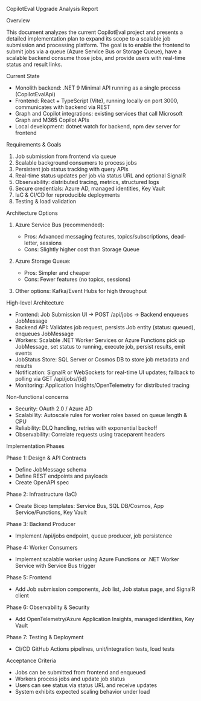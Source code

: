 CopilotEval Upgrade Analysis Report

Overview

This document analyzes the current CopilotEval project and presents a detailed implementation plan to expand its scope to a scalable job submission and processing platform. The goal is to enable the frontend to submit jobs via a queue (Azure Service Bus or Storage Queue), have a scalable backend consume those jobs, and provide users with real-time status and result links.

Current State

- Monolith backend: .NET 9 Minimal API running as a single process (CopilotEvalApi)
- Frontend: React + TypeScript (Vite), running locally on port 3000, communicates with backend via REST
- Graph and Copilot integrations: existing services that call Microsoft Graph and M365 Copilot APIs
- Local development: dotnet watch for backend, npm dev server for frontend

Requirements & Goals

1. Job submission from frontend via queue
2. Scalable background consumers to process jobs
3. Persistent job status tracking with query APIs
4. Real-time status updates per job via status URL and optional SignalR
5. Observability: distributed tracing, metrics, structured logs
6. Secure credentials: Azure AD, managed identities, Key Vault
7. IaC & CI/CD for reproducible deployments
8. Testing & load validation

Architecture Options

1. Azure Service Bus (recommended):
   - Pros: Advanced messaging features, topics/subscriptions, dead-letter, sessions
   - Cons: Slightly higher cost than Storage Queue

2. Azure Storage Queue:
   - Pros: Simpler and cheaper
   - Cons: Fewer features (no topics, sessions)

3. Other options: Kafka/Event Hubs for high throughput

High-level Architecture

- Frontend: Job Submission UI -> POST /api/jobs -> Backend enqueues JobMessage
- Backend API: Validates job request, persists Job entity (status: queued), enqueues JobMessage
- Workers: Scalable .NET Worker Services or Azure Functions pick up JobMessage, set status to running, execute job, persist results, emit events
- JobStatus Store: SQL Server or Cosmos DB to store job metadata and results
- Notification: SignalR or WebSockets for real-time UI updates; fallback to polling via GET /api/jobs/{id}
- Monitoring: Application Insights/OpenTelemetry for distributed tracing

Non-functional concerns

- Security: OAuth 2.0 / Azure AD
- Scalability: Autoscale rules for worker roles based on queue length & CPU
- Reliability: DLQ handling, retries with exponential backoff
- Observability: Correlate requests using traceparent headers

Implementation Phases

Phase 1: Design & API Contracts
- Define JobMessage schema
- Define REST endpoints and payloads
- Create OpenAPI spec

Phase 2: Infrastructure (IaC)
- Create Bicep templates: Service Bus, SQL DB/Cosmos, App Service/Functions, Key Vault

Phase 3: Backend Producer
- Implement /api/jobs endpoint, queue producer, job persistence

Phase 4: Worker Consumers
- Implement scalable worker using Azure Functions or .NET Worker Service with Service Bus trigger

Phase 5: Frontend
- Add Job submission components, Job list, Job status page, and SignalR client

Phase 6: Observability & Security
- Add OpenTelemetry/Azure Application Insights, managed identities, Key Vault

Phase 7: Testing & Deployment
- CI/CD GitHub Actions pipelines, unit/integration tests, load tests

Acceptance Criteria

- Jobs can be submitted from frontend and enqueued
- Workers process jobs and update job status
- Users can see status via status URL and receive updates
- System exhibits expected scaling behavior under load


